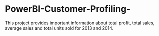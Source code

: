 # PowerBI-Customer-Profiling-
This project provides important information about total profit, total sales, average sales and total units sold for 2013 and 2014.
